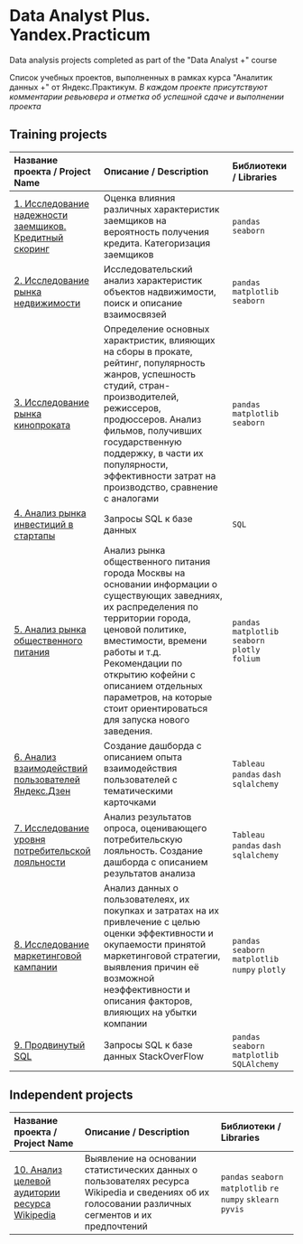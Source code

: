 # Data Analyst Plus. Yandex.Practicum

Data analysis projects completed as part of the "Data Analyst +" course

Список учебных проектов, выполненных в рамках курса "Аналитик данных +" от Яндекс.Практикум. *В каждом проекте присутствуют комментарии ревьювера и отметка об успешной сдаче и выполнении проекта*

## Training projects

| Название проекта / Project Name     | Описание / Description                       | Библиотеки / Libraries                      |
| :---------------------------------- | :------------------------------------------- |:--------------------------------------------|
|[1. Исследование надежности заемщиков. Кредитный скоринг](https://github.com/shch-b/Practicum.Yandex_DA/tree/main/1%20%D0%9A%D1%80%D0%B5%D0%B4%D0%B8%D1%82%D0%BD%D1%8B%D0%B9%20%D1%81%D0%BA%D0%BE%D1%80%D0%B8%D0%BD%D0%B3) | Оценка влияния различных характеристик заемщиков на вероятность получения кредита. Категоризация заемщиков | `pandas` `seaborn` |
|[2. Исследование рынка недвижимости](https://github.com/shch-b/Practicum.Yandex_DA/tree/main/2%20Real%20estate%20market%20research)| Исследовательский анализ характеристик объектов надвижимости, поиск и описание взаимосвязей |`pandas` `matplotlib` `seaborn`|
|[3. Исследование рынка кинопроката](https://github.com/shch-b/Practicum.Yandex_DA/tree/main/3%20Film%20distribution%20market%20research)| Определение основных характристик, влияющих на сборы в прокате, рейтинг, популярность жанров, успешность студий, стран-производителей, режиссеров, продюссеров. Анализ фильмов, получивших государственную поддержку, в части их популярности, эффективности затрат на производство, сравнение с аналогами | `pandas` `matplotlib` `seaborn` |
|[4. Анализ рынка инвестиций в стартапы](https://github.com/shch-b/Practicum.Yandex_DA/tree/main/4%20Startup%20investment%20market) | Запросы SQL к базе данных | `SQL` |
|[5. Анализ рынка общественного питания](https://github.com/shch-b/Practicum.Yandex_DA/tree/main/5%20Catering%20market%20research) | Анализ рынка общественного питания города Москвы на основании информации о существующих заведниях, их распределения по территории города, ценовой политике, вместимости, времени работы и т.д. Рекомендации по открытию кофейни с описанием отдельных параметров, на которые стоит ориентироваться для запуска нового заведения. | `pandas` `matplotlib` `seaborn` `plotly` `folium` |
|[6. Анализ взаимодействий пользователей Яндекс.Дзен](https://github.com/shch-b/Practicum.Yandex_DA/tree/main/6%20Ya%20Dzen) | Создание дашборда с описанием опыта взаимодействия пользователей с тематическими карточками | `Tableau` `pandas` `dash` `sqlalchemy`|
|[7. Исследование уровня потребительской лояльности](https://github.com/shch-b/Practicum.Yandex_DA/tree/main/7%20NPS) | Анализ результатов опроса, оценивающего потребительскую лояльность. Создание дашборда с описанием результатов анализа| `Tableau` `pandas` `dash` `sqlalchemy`|
|[8. Исследование маркетинговой кампании](https://github.com/shch-b/Practicum.Yandex_DA/tree/main/8%20Marketing%20Campaign%20Research) | Анализ данных о пользователеях, их покупках и затратах на их привлечение с целью оценки эффективности и окупаемости принятой маркетинговой стратегии, выявления причин её возможной неэффективности и описания факторов, влияющих на убытки компании| `pandas` `seaborn` `matplotlib` `numpy` `plotly` |
|[9. Продвинутый SQL](https://github.com/shch-b/Practicum.Yandex_DA/tree/main/9%20StackOverFLow%20(Advanced%20SQL)) | Запросы SQL к базе данных StackOverFlow| `pandas` `seaborn` `matplotlib` `SQLAlchemy`|


## Independent projects

| Название проекта / Project Name     | Описание / Description                       | Библиотеки / Libraries                      |
| :---------------------------------- | :------------------------------------------- |:--------------------------------------------|
|[10. Анализ целевой аудитории ресурса Wikipedia](https://github.com/shch-b/Practicum.Yandex_DA/tree/main/10%20Wikipedia%20(workshop)) | Выявление на основании статистических данных о пользователях ресурса Wikipedia и сведениях об их голосовании различных сегментов и их предпочтений| `pandas` `seaborn` `matplotlib` `re` `numpy` `sklearn` `pyvis`|




